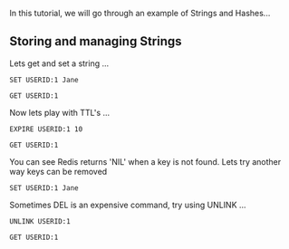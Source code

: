 In this tutorial, we will go through an example of Strings and Hashes...


## Storing and managing Strings
Lets get and set a string ...

```redis Set a userid:1 key with your name
SET USERID:1 Jane
```

```redis Get the value from the userid:1
GET USERID:1
```

Now lets play with TTL's ...

```redis Expire the value in 10 seconds
EXPIRE USERID:1 10
```

```redis Wait for 10 seconds then try to get the value again 
GET USERID:1
```

You can see Redis returns 'NIL' when a key is not found.
Lets try another way keys can be removed

```redis Set the same userid:1 with a value one more time
SET USERID:1 Jane
```

Sometimes DEL is an expensive command, try using UNLINK ...

```redis Unlink the userid:1
UNLINK USERID:1
```

```redis Try to get the value again
GET USERID:1
```












